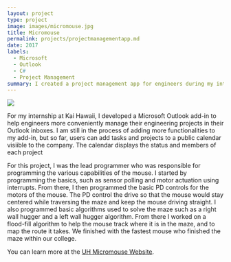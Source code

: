```yaml
---
layout: project
type: project
image: images/micromouse.jpg
title: Micromouse
permalink: projects/projectmanagementapp.md
date: 2017
labels:
  - Microsoft
  - Outlook
  - C#
  - Project Management
summary: I created a project management app for engineers during my internship at Kai Hawaii.
---
```


<img class="ui medium right floated rounded image" src="/images/micromouse-robot.png">

For my internship at Kai Hawaii, I developed a Microsoft Outlook add-in to help engineers more conveniently manage their engineering projects in their Outlook inboxes. I am still in the process of adding more functionalities to my add-in, but so far, users can add tasks and projects to a public calendar visiible to the company. The calendar displays the status and members of each project

For this project, I was the lead programmer who was responsible for programming the various capabilities of the mouse.  I started by programming the basics, such as sensor polling and motor actuation using interrupts.  From there, I then programmed the basic PD controls for the motors of the mouse.  The PD control the drive so that the mouse would stay centered while traversing the maze and keep the mouse driving straight.  I also programmed basic algorithms used to solve the maze such as a right wall hugger and a left wall hugger algorithm.  From there I worked on a flood-fill algorithm to help the mouse track where it is in the maze, and to map the route it takes.  We finished with the fastest mouse who finished the maze within our college.

You can learn more at the [UH Micromouse Website](http://www-ee.eng.hawaii.edu/~mmouse/about.html).
